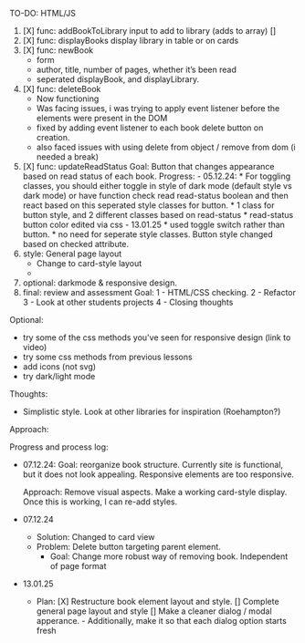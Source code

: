 TO-DO: HTML/JS 
1. [X] func: addBookToLibrary input to add to library (adds to array) []
2. [X] func: displayBooks display library in table or on cards
3. [X] func: newBook
    * form
    * author, title, number of pages, whether it’s been read
    * seperated displayBook, and displayLibrary. 
4. [X] func: deleteBook
    - Now functioning
    - Was facing issues, i was trying to apply event listener before the elements were present in the DOM
    - fixed by adding event listener to each book delete button on creation.
    - also faced issues with using delete from object / remove from dom (i needed a break)
5. [X] func: updateReadStatus
    Goal: Button that changes appearance based on read status of each book. 
    Progress:
        - 05.12.24: 
            * For toggling classes, you should either toggle in style of dark
                mode (default style vs dark mode) or have function check read read-status boolean
                and then react based on this seperated style classes for button. 
            * 1 class for button style, and 2 different classes based on read-status
            * read-status button color edited via css
        - 13.01.25
            * used toggle switch rather than button. 
            * no need for seperate style classes. Button style changed based on checked attribute. 
6. style: General page layout
    - Change to card-style layout
    - 
7. optional: darkmode & responsive design. 
8. final: review and assessment 
    Goal: 
        1 - HTML/CSS checking.
        2 - Refactor 
        3 - Look at other students projects
        4 - Closing thoughts

Optional: 
- try some of the css methods you've seen for responsive design (link to video)
- try some css methods from previous lessons
- add icons (not svg)
- try dark/light mode

Thoughts: 
- Simplistic style. Look at other libraries for inspiration (Roehampton?)

Approach: 

Progress and process log: 
- 07.12.24: 
    Goal: reorganize book structure. Currently site is functional, but it does not look appealing. Responsive elements are too responsive. 

    Approach: Remove visual aspects. Make a working card-style display. Once this is working, I can re-add styles.

- 07.12.24
    * Solution: Changed to card view
    * Problem: Delete button targeting parent element.
        - Goal: Change more robust way of removing book. Independent of page format

- 13.01.25
    * Plan: [X] Restructure book element layout and style. 
            [] Complete general page layout and style 
            [] Make a cleaner dialog / modal apperance.
                - Additionally, make it so that each dialog option starts fresh
